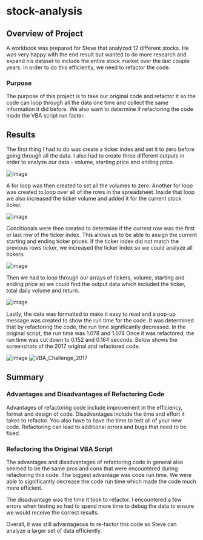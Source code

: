 # stock-analysis

## Overview of Project 
A workbook was prepared for Steve that analyzed 12 different stocks. He was very happy with the end result but wanted to do more research and expand his dataset to include the entire stock market over the last couple years. In order to do this efficiently, we need to refactor the code. 

### Purpose
The purpose of this project is to take our original code and refactor it so the code can loop through all the data one time and collect the same information it did before. We also want to determine if refactoring the code made the VBA script run faster. 

## Results 
The first thing I had to do was create a ticker index and set it to zero before going through all the data. I also had to create three different outputs in order to analyze our data - volume, starting price and ending price. 

![image](https://user-images.githubusercontent.com/117782103/204052808-3f9e5d74-c5a8-4e7a-b5a9-c16403510d9d.png)

A for loop was then created to set all the volumes to zero. Another for loop was created to loop over all of the rows in the spreadsheet. Inside that loop we also increased the ticker volume and added it for the current stock ticker. 

![image](https://user-images.githubusercontent.com/117782103/204052996-b13260b1-4e28-4720-9c69-55f8d0cab76c.png)

Conditionals were then created to determine if the current row was the first or last row of the ticker index. This allows us to be able to assign the current starting and ending ticker prices. If the ticker index did not match the previous rows ticker, we increased the ticker index so we could analyze all tickers. 

![image](https://user-images.githubusercontent.com/117782103/204053142-b93dde2b-2bd2-4621-8a94-3253fe927c93.png)

Then we had to loop through our arrays of tickers, volume, starting and ending price so we could find the output data which included the ticker, total daily volume and return. 

![image](https://user-images.githubusercontent.com/117782103/204053240-ef523aea-2677-4b0d-91f2-9de4ecc13d27.png)

Lastly, the data was formatted to make it easy to read and a pop-up message was created to show the run time for the code. It was determined that by refactoring the code, the run time significantly decreased. In the original script, the run time was 1.078 and 1.074 Once it was refactored, the run time was cut down to 0.152 and 0.164 seconds. Below shows the screenshots of the 2017 original and refactored code. 

![image](https://user-images.githubusercontent.com/117782103/204053554-352e4a9e-11cf-4c06-be8e-c6b6408ca280.png)
![VBA_Challenge_2017](https://user-images.githubusercontent.com/117782103/204053569-6c50d2c0-e5e4-4a53-95f8-6dc2bb07c957.png)

## Summary

### Advantages and Disadvantages of Refactoring Code 
Advantages of refactoring code include improvement in the efficiency, format and design of code. 
Disadvantages include the time and effort it takes to refactor. You also have to have the time to test all of your new code. Refactoring can lead to additional errors and bugs that need to be fixed. 

### Refactoring the Original VBA Script 
The advantages and disadvantages of refactoring code in general also seemed to be the same pros and cons that were encountered during refactoring this code. The biggest advantage was code run time. We were able to significantly decrease the code run time which made the code much more efficient. 

The disadvantage was the time it took to refactor. I encountered a few errors when testing so had to spend more time to debug the data to ensure we would receive the correct results. 

Overall, it was still advantageous to re-factor this code so Steve can analyze a larger set of data efficiently. 

